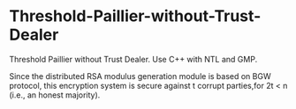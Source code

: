 # Threshold-Paillier-without-Trust-Dealer
Threshold Paillier without Trust Dealer.
Use C++ with NTL and GMP.

Since the distributed RSA modulus generation module is based on BGW protocol, this encryption system is secure against t corrupt parties,for 2t < n (i.e., an honest majority).

